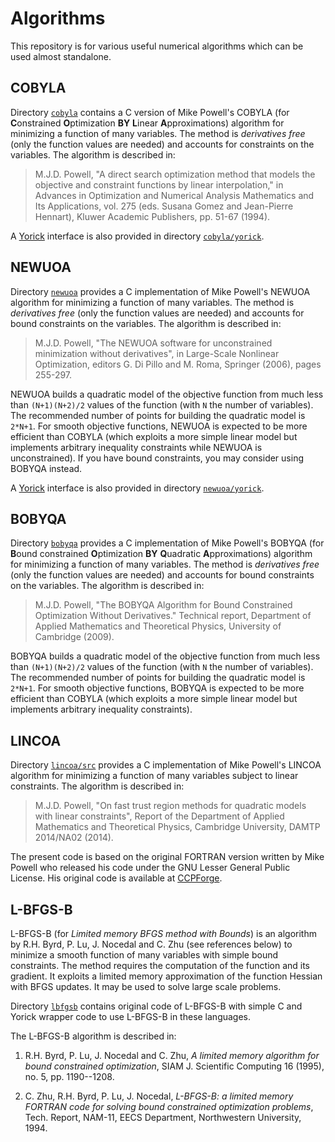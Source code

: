 # Algorithms

This repository is for various useful numerical algorithms which can be
used almost standalone.


## COBYLA

Directory [`cobyla`](cobyla) contains a C version of Mike Powell's COBYLA
(for **C**onstrained **O**ptimization **BY** **L**inear **A**pproximations)
algorithm for minimizing a function of many variables.  The method is
*derivatives free* (only the function values are needed) and accounts for
constraints on the variables.  The algorithm is described in:

> M.J.D. Powell, "A direct search optimization method that models the
> objective and constraint functions by linear interpolation," in Advances
> in Optimization and Numerical Analysis Mathematics and Its Applications,
> vol. 275 (eds. Susana Gomez and Jean-Pierre Hennart), Kluwer Academic
> Publishers, pp. 51-67 (1994).

A [Yorick](http://yorick.github.com/) interface is also provided in
directory [`cobyla/yorick`](./cobyla/yorick).


## NEWUOA

Directory [`newuoa`](newuoa) provides a C implementation of Mike Powell's
NEWUOA algorithm for minimizing a function of many variables.  The method
is *derivatives free* (only the function values are needed) and accounts
for bound constraints on the variables.  The algorithm is described in:

> M.J.D. Powell, "The NEWUOA software for unconstrained minimization
> without derivatives", in Large-Scale Nonlinear Optimization, editors
> G. Di Pillo and M. Roma, Springer (2006), pages 255-297.

NEWUOA builds a quadratic model of the objective function from much less
than `(N+1)(N+2)/2` values of the function (with `N` the number of
variables).  The recommended number of points for building the quadratic
model is `2*N+1`.  For smooth objective functions, NEWUOA is expected to be
more efficient than COBYLA (which exploits a more simple linear model but
implements arbitrary inequality constraints while NEWUOA is unconstrained).
If you have bound constraints, you may consider using BOBYQA instead.

A [Yorick](http://yorick.github.com/) interface is also provided in
directory [`newuoa/yorick`](./newuoa/yorick).


## BOBYQA

Directory [`bobyqa`](bobyqa) provides a C implementation of Mike Powell's
BOBYQA (for **B**ound constrained **O**ptimization **BY** **Q**uadratic
**A**pproximations) algorithm for minimizing a function of many variables.
The method is *derivatives free* (only the function values are needed) and
accounts for bound constraints on the variables.  The algorithm is
described in:

> M.J.D. Powell, "The BOBYQA Algorithm for Bound Constrained Optimization
> Without Derivatives."  Technical report, Department of Applied
> Mathematics and Theoretical Physics, University of Cambridge (2009).

BOBYQA builds a quadratic model of the objective function from much less
than `(N+1)(N+2)/2` values of the function (with `N` the number of
variables).  The recommended number of points for building the quadratic
model is `2*N+1`.  For smooth objective functions, BOBYQA is expected to be
more efficient than COBYLA (which exploits a more simple linear model but
implements arbitrary inequality constraints).


## LINCOA

Directory [`lincoa/src`](lincoa/src) provides a C implementation of Mike
Powell's LINCOA algorithm for minimizing a function of many variables subject
to linear constraints.  The algorithm is described in:

> M.J.D. Powell, "On fast trust region methods for quadratic models with
> linear constraints", Report of the Department of Applied Mathematics and
> Theoretical Physics, Cambridge University, DAMTP 2014/NA02 (2014).

The present code is based on the original FORTRAN version written by Mike
Powell who released his code under the GNU Lesser General Public License.  His
original code is available at
[CCPForge](https://ccpforge.cse.rl.ac.uk/gf/project/powell/).


## L-BFGS-B

L-BFGS-B (for *Limited memory BFGS method with Bounds*) is an algorithm by
R.H. Byrd, P. Lu, J. Nocedal and C. Zhu (see references below) to minimize
a smooth function of many variables with simple bound constraints.  The
method requires the computation of the function and its gradient.  It exploits
a limited memory approximation of the function Hessian with BFGS updates.
It may be used to solve large scale problems.

Directory [`lbfgsb`](./lbfgsb) contains original code of L-BFGS-B with
simple C and Yorick wrapper code to use L-BFGS-B in these languages.

The L-BFGS-B algorithm is described in:

1. R.H. Byrd, P. Lu, J. Nocedal and C. Zhu, *A limited memory algorithm for
   bound constrained optimization*, SIAM J. Scientific Computing 16 (1995),
   no. 5, pp. 1190--1208.

2. C. Zhu, R.H. Byrd, P. Lu, J. Nocedal, *L-BFGS-B: a limited memory
   FORTRAN code for solving bound constrained optimization problems*,
   Tech. Report, NAM-11, EECS Department, Northwestern University, 1994.

